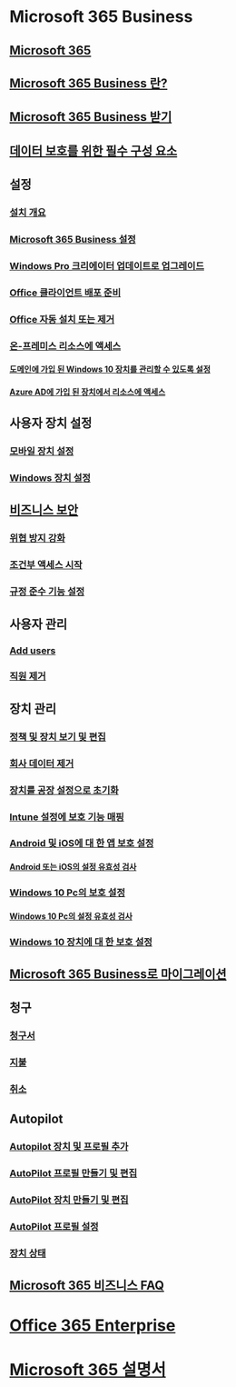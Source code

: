 # Microsoft 365 Business
## [Microsoft 365](index.md)
## [Microsoft 365 Business 란?](microsoft-365-business-overview.md)
## [Microsoft 365 Business 받기](sign-up.md)
## [데이터 보호를 위한 필수 구성 요소](pre-requisites-for-data-protection.md)
## 설정
### [설치 개요](set-up-overview.md)
### [Microsoft 365 Business 설정](set-up.md)
### [Windows Pro 크리에이터 업데이트로 업그레이드](upgrade-to-windows-pro-creators-update.md)
### [Office 클라이언트 배포 준비](prepare-for-office-client-deployment.md)
### [Office 자동 설치 또는 제거](auto-install-or-uninstall-office.md)
### [온-프레미스 리소스에 액세스]()
#### [도메인에 가입 된 Windows 10 장치를 관리할 수 있도록 설정](manage-windows-devices.md)
#### [Azure AD에 가입 된 장치에서 리소스에 액세스](access-resources.md)
## 사용자 장치 설정
### [모바일 장치 설정](set-up-mobile-devices.md)
### [Windows 장치 설정](set-up-windows-devices.md)
## [비즈니스 보안](security-features.md)
### [위협 방지 강화](increase-threat-protection.md)
### [조건부 액세스 시작](set-up-conditional-access-policies.md)
### [규정 준수 기능 설정](set-up-compliance.md)
## 사용자 관리
### [Add users](add-users-m365b.md)
### [직원 제거](/Office365/Admin/add-users/remove-former-employee?toc=/microsoft-365/business/toc.json&bc=/microsoft-365/business/breadcrumb/toc.json)
## 장치 관리
### [정책 및 장치 보기 및 편집](view-policies-and-devices.md)
### [회사 데이터 제거](remove-company-data.md)
### [장치를 공장 설정으로 초기화](reset-devices-to-factory-settings.md)
### [Intune 설정에 보호 기능 매핑](map-protection-features-to-intune-settings.md)
### [Android 및 iOS에 대 한 앱 보호 설정](app-protection-settings-for-android-and-ios.md)
#### [Android 또는 iOS의 설정 유효성 검사](validate-settings-on-android-or-ios.md)
### [Windows 10 Pc의 보호 설정](protection-settings-for-windows-10-pcs.md)
#### [Windows 10 Pc의 설정 유효성 검사](validate-settings-on-windows-10-pcs.md)
### [Windows 10 장치에 대 한 보호 설정](protection-settings-for-windows-10-devices.md)
## [Microsoft 365 Business로 마이그레이션](migrate-to-microsoft-365-business.md)
## 청구
### [청구서](/Office365/Admin/subscriptions-and-billing/view-your-bill-or-invoice?toc=/microsoft-365/business/toc.json&bc=/microsoft-365/business/breadcrumb/toc.json)
### [지불](/Office365/Admin/subscriptions-and-billing/pay-for-your-subscription?toc=/microsoft-365/business/toc.json&bc=/microsoft-365/business/breadcrumb/toc.json)
### [취소](/Office365/Admin/subscriptions-and-billing/cancel-your-subscription?toc=/microsoft-365/business/toc.json&bc=/microsoft-365/business/breadcrumb/toc.json)
## Autopilot
### [Autopilot 장치 및 프로필 추가](add-autopilot-devices-and-profile.md)
### [AutoPilot 프로필 만들기 및 편집](create-and-edit-autopilot-profiles.md)
### [AutoPilot 장치 만들기 및 편집](create-and-edit-autopilot-devices.md)
### [AutoPilot 프로필 설정](autopilot-profile-settings.md)
### [장치 상태](device-states.md)
## [Microsoft 365 비즈니스 FAQ](support/microsoft-365-business-faqs.md)
# [Office 365 Enterprise](https://docs.microsoft.com/office365/enterprise)
# [Microsoft 365 설명서](https://docs.microsoft.com/microsoft-365)